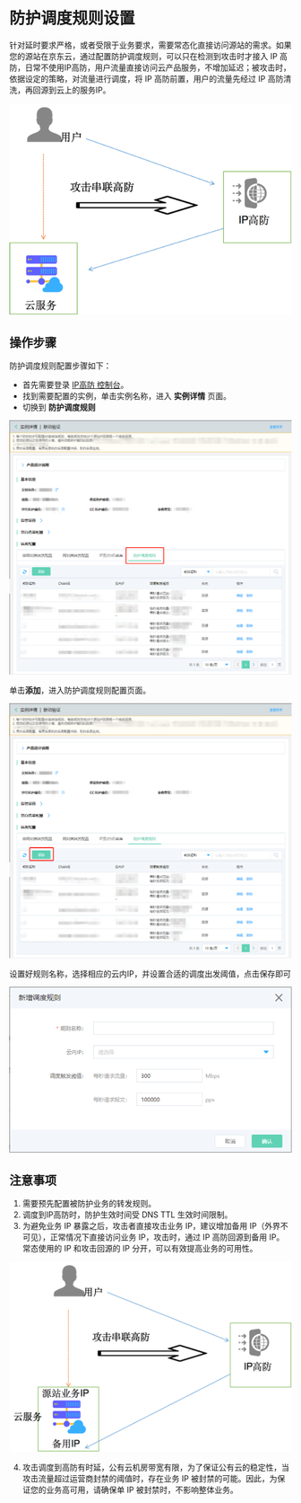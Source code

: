 # 防护调度规则设置

针对延时要求严格，或者受限于业务要求，需要常态化直接访问源站的需求。如果您的源站在京东云，通过配置防护调度规则，可以只在检测到攻击时才接入 IP 高防，日常不使用IP高防，用户流量直接访问云产品服务，不增加延迟；被攻击时，依据设定的策略，对流量进行调度，将 IP 高防前置，用户的流量先经过 IP 高防清洗，再回源到云上的服务IP。
    
![防护调度规则](../../../../image/Advanced%20Anti-DDoS/dispatch-rule-01.png)


## 操作步骤

防护调度规则配置步骤如下：

- 首先需要登录 [IP高防 控制台](https://ip-anti-console.jdcloud.com/instancelist)。
- 找到需要配置的实例，单击实例名称，进入 **实例详情** 页面。
- 切换到 **防护调度规则** 

![防护调度规则](../../../../image/Advanced%20Anti-DDoS/dispatch-rule-02.png)

单击**添加**，进入防护调度规则配置页面。

![非网站防护规则](../../../../image/Advanced%20Anti-DDoS/dispatch-rule-03.png)

设置好规则名称，选择相应的云内IP，并设置合适的调度出发阈值，点击保存即可

![非网站防护规则](../../../../image/Advanced%20Anti-DDoS/dispatch-rule-04.png)


## 注意事项

1. 需要预先配置被防护业务的转发规则。
2. 调度到IP高防时，防护生效时间受 DNS TTL 生效时间限制。
3. 为避免业务 IP 暴露之后，攻击者直接攻击业务 IP，建议增加备用 IP（外界不可见），正常情况下直接访问业务 IP，攻击时，通过 IP 高防回源到备用 IP。常态使用的 IP 和攻击回源的 IP 分开，可以有效提高业务的可用性。

![非网站防护规则](../../../../image/Advanced%20Anti-DDoS/dispatch-rule-05.png)

4. 攻击调度到高防有时延，公有云机房带宽有限，为了保证公有云的稳定性，当攻击流量超过运营商封禁的阈值时，存在业务 IP 被封禁的可能。因此，为保证您的业务高可用，请确保单 IP 被封禁时，不影响整体业务。
